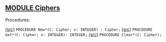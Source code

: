 
## [MODULE Ciphers](https://github.com/io-core/Crypto/blob/main/Ciphers.Mod)

Procedures:

[(src)](https://github.com/io-core/Crypto/blob/main/Ciphers.Mod#L15) `PROCEDURE New*(C: Cipher; v: INTEGER) : Cipher;`
[(src)](https://github.com/io-core/Crypto/blob/main/Ciphers.Mod#L25) `PROCEDURE Get*(C: Cipher; x: INTEGER): INTEGER;`
[(src)](https://github.com/io-core/Crypto/blob/main/Ciphers.Mod#L36) `PROCEDURE Clear*(C: Cipher);`

